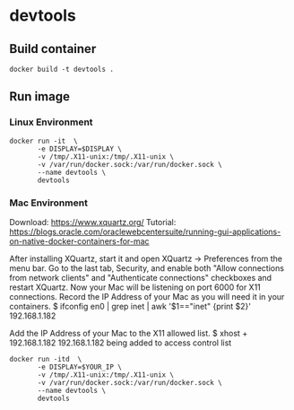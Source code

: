 # devtools

## Build container

```
docker build -t devtools .
```


## Run image

### Linux Environment
```
docker run -it  \
       -e DISPLAY=$DISPLAY \
       -v /tmp/.X11-unix:/tmp/.X11-unix \
       -v /var/run/docker.sock:/var/run/docker.sock \
       --name devtools \
       devtools
```

### Mac Environment

Download: https://www.xquartz.org/
Tutorial: https://blogs.oracle.com/oraclewebcentersuite/running-gui-applications-on-native-docker-containers-for-mac

After installing XQuartz, start it and open XQuartz -> Preferences from the menu bar. Go to the last tab, Security, and enable both "Allow connections from network clients" and "Authenticate connections" checkboxes and restart XQuartz.
Now your Mac will be listening on port 6000 for X11 connections. Record the IP Address of your Mac as you will need it in your containers.
$ ifconfig en0 | grep inet | awk '$1=="inet" {print $2}'
192.168.1.182

Add the IP Address of your Mac to the X11 allowed list.
$ xhost + 192.168.1.182
192.168.1.182 being added to access control list

```
docker run -itd  \
       -e DISPLAY=$YOUR_IP \
       -v /tmp/.X11-unix:/tmp/.X11-unix \
       -v /var/run/docker.sock:/var/run/docker.sock \
       --name devtools \
       devtools

```
